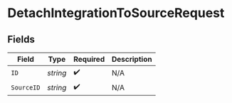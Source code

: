 # DetachIntegrationToSourceRequest


## Fields

| Field              | Type               | Required           | Description        |
| ------------------ | ------------------ | ------------------ | ------------------ |
| `ID`               | *string*           | :heavy_check_mark: | N/A                |
| `SourceID`         | *string*           | :heavy_check_mark: | N/A                |